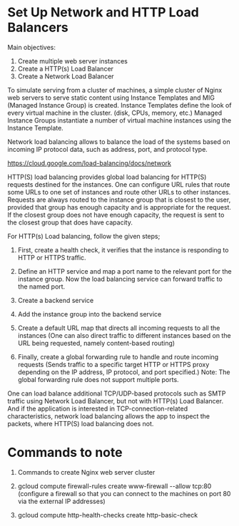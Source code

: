# Set Up Network and HTTP Load Balancers

Main objectives: 

1) Create multiple web server instances 
2) Create a HTTP(s) Load Balancer 
3) Create a Network Load Balancer 

 

To simulate serving from a cluster of machines, a simple cluster of Nginx web servers to serve static content using Instance Templates and MIG (Managed Instance Group) is created. Instance Templates define the look of every virtual machine in the cluster. (disk, CPUs, memory, etc.) 
Managed Instance Groups instantiate a number of virtual machine instances using the Instance Template. 

 

Network load balancing allows to balance the load of the systems based on incoming IP protocol data, such as address, port, and protocol type. 

https://cloud.google.com/load-balancing/docs/network 

 

HTTP(S) load balancing provides global load balancing for HTTP(S) requests destined for the instances. 
One can configure URL rules that route some URLs to one set of instances and route other URLs to other instances. 
Requests are always routed to the instance group that is closest to the user, provided that group has enough capacity and is appropriate for the request.
If the closest group does not have enough capacity, the request is sent to the closest group that does have capacity. 


For HTTP(s) Load balancing, follow the given steps;  

1) First, create a health check, it verifies that the instance is responding to HTTP or HTTPS traffic.

2) Define an HTTP service and map a port name to the relevant port for the instance group. Now the load balancing service can forward traffic to the named port. 
  
3) Create a backend service 

4) Add the instance group into the backend service 

5) Create a default URL map that directs all incoming requests to all the instances 
   (One can also direct traffic to different instances based on the URL being requested, namely content-based routing)

6) Finally, create a global forwarding rule to handle and route incoming requests 
   (Sends traffic to a specific target HTTP or HTTPS proxy depending on the IP address, IP protocol, and port specified.) 
   Note: The global forwarding rule does not support multiple ports. 

 

One can load balance additional TCP/UDP-based protocols such as SMTP traffic using Network Load Balancer, but not with HTTP(s) Load Balancer.
And if the application is interested in TCP-connection-related characteristics, network load balancing allows the app to inspect the packets, 
where HTTP(S) load balancing does not. 

 

# Commands to note

1) Commands to create Nginx web server cluster 

2) gcloud compute firewall-rules create www-firewall --allow tcp:80 (configure a firewall so that you can connect to the machines on port 80 via the external IP addresses) 

3) gcloud compute http-health-checks create http-basic-check 

 

 

 

 
